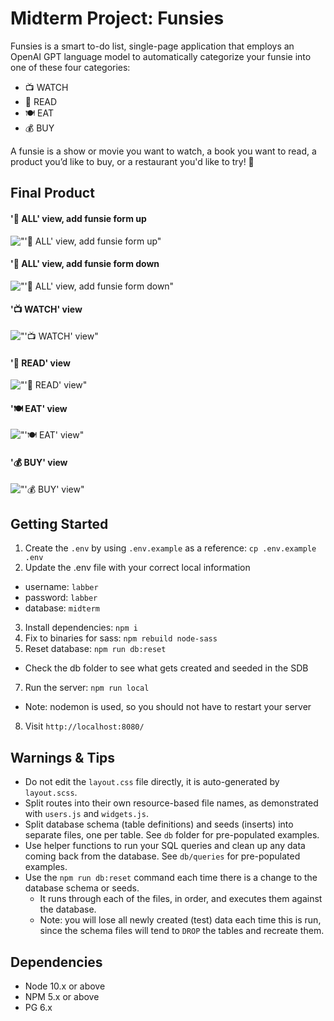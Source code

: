 # Midterm Project: Funsies

Funsies is a smart to-do list, single-page application that employs an OpenAI GPT language model to automatically categorize your funsie into one of these four categories:

- 📺 WATCH
- 📖 READ
- 🍽️ EAT
- 💰 BUY

A funsie is a show or movie you want to watch, a book you want to read, a product you’d like to buy, or a restaurant you'd like to try! 🍭 

## Final Product
#### '🍭 ALL' view, add funsie form up
!["'🍭 ALL' view, add funsie form up"](/docs/all-form-up.png)

#### '🍭 ALL' view, add funsie form down
!["'🍭 ALL' view, add funsie form down"](/docs/all-form-down.png)

#### '📺 WATCH' view
!["'📺 WATCH' view"](/docs/watch.png)

#### '📖 READ' view
!["'📖 READ' view"](/docs/read.png)

#### '🍽️ EAT' view
!["'🍽️ EAT' view"](/docs/eat.png)

#### '💰 BUY' view
!["'💰 BUY' view"](/docs/buy.png)

## Getting Started

1. Create the `.env` by using `.env.example` as a reference: `cp .env.example .env`
2. Update the .env file with your correct local information 
  - username: `labber` 
  - password: `labber` 
  - database: `midterm`
3. Install dependencies: `npm i`
4. Fix to binaries for sass: `npm rebuild node-sass`
5. Reset database: `npm run db:reset`
  - Check the db folder to see what gets created and seeded in the SDB
7. Run the server: `npm run local`
  - Note: nodemon is used, so you should not have to restart your server
8. Visit `http://localhost:8080/`

## Warnings & Tips

- Do not edit the `layout.css` file directly, it is auto-generated by `layout.scss`.
- Split routes into their own resource-based file names, as demonstrated with `users.js` and `widgets.js`.
- Split database schema (table definitions) and seeds (inserts) into separate files, one per table. See `db` folder for pre-populated examples. 
- Use helper functions to run your SQL queries and clean up any data coming back from the database. See `db/queries` for pre-populated examples.
- Use the `npm run db:reset` command each time there is a change to the database schema or seeds. 
  - It runs through each of the files, in order, and executes them against the database. 
  - Note: you will lose all newly created (test) data each time this is run, since the schema files will tend to `DROP` the tables and recreate them.

## Dependencies

- Node 10.x or above
- NPM 5.x or above
- PG 6.x
